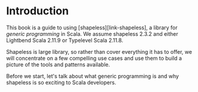 # Introduction

This book is a guide to using [shapeless][link-shapeless],
a library for *generic programming* in Scala.
We assume shapeless 2.3.2 and either
Lightbend Scala 2.11.9 or Typelevel Scala 2.11.8.

Shapeless is large library,
so rather than cover everything it has to offer,
we will concentrate on a few compelling use cases
and use them to build a picture of the tools and patterns available.

Before we start, let's talk about what generic programming is
and why shapeless is so exciting to Scala developers.
